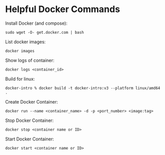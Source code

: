 # Helpful Docker Commands

Install Docker (and compose):
```
sudo wget -O- get.docker.com | bash
```

List docker images:
```
docker images
```

Show logs of container:
```
docker logs <container_id>
```

Build for linux:
```
docker-intro % docker build -t docker-intro:v3 --platform linux/amd64 .
```

Create Docker Container:
```
docker run --name <container_name> -d -p <port_number> <image:tag>
```

Stop Docker Container:
```
docker stop <container name or ID>
```

Start Docker Container:
```
docker start <container name or ID>
```
